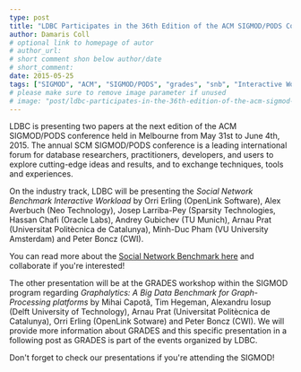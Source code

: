 ```yaml
---
type: post
title: "LDBC Participates in the 36th Edition of the ACM SIGMOD/PODS Conference"
author: Damaris Coll
# optional link to homepage of autor
# author_url: 
# short comment shon below author/date
# short_comment:
date: 2015-05-25
tags: ["SIGMOD", "ACM", "SIGMOD/PODS", "grades", "snb", "Interactive Workload", "Graphalytics"]
# please make sure to remove image parameter if unused
# image: "post/ldbc-participates-in-the-36th-edition-of-the-acm-sigmod-pods-conference/featured.png" 
---
```


LDBC is presenting two papers at the next edition of the ACM SIGMOD/PODS
conference held in Melbourne from May 31st to June 4th, 2015. The annual
SCM SIGMOD/PODS conference is a leading international forum for database
researchers, practitioners, developers, and users to explore
cutting-edge ideas and results, and to exchange techniques, tools and
experiences.

On the industry track, LDBC will be presenting the *Social Network
Benchmark Interactive Workload* by Orri Erling (OpenLink Software), Alex
Averbuch (Neo Technology), Josep Larriba-Pey (Sparsity Technologies,
Hassan Chafi (Oracle Labs), Andrey Gubichev (TU Munich), Arnau Prat
(Universitat Politècnica de Catalunya), Minh-Duc Pham (VU University
Amsterdam) and Peter Boncz (CWI).

You can read more about the [Social Network Benchmark here](http://ldbcouncil.org/benchmarks/snb) and collaborate if you're interested!

The other presentation will be at the GRADES workshop within the SIGMOD
program regarding *Graphalytics: A Big Data Benchmark for
Graph-Processing platforms* by Mihai Capotă, Tim Hegeman, Alexandru
Iosup (Delft University of Technology), Arnau Prat
(Universitat Politècnica de Catalunya), Orri Erling (OpenLink Sotware)
and Peter Boncz (CWI). We will provide more information about GRADES and
this specific presentation in a following post as GRADES is part of the
events organized by LDBC.

Don't forget to check our presentations if you're attending the SIGMOD!
